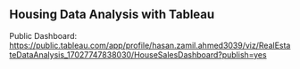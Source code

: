 ## Housing Data Analysis with Tableau

Public Dashboard: https://public.tableau.com/app/profile/hasan.zamil.ahmed3039/viz/RealEstateDataAnalysis_17027747838030/HouseSalesDashboard?publish=yes



